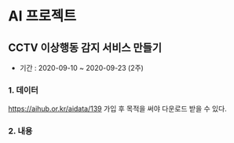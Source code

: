 # AI 프로젝트

## CCTV 이상행동 감지 서비스 만들기
- 기간 : 2020-09-10 ~ 2020-09-23 (2주)


### 1. 데이터
https://aihub.or.kr/aidata/139
가입 후 목적을 써야 다운로드 받을 수 있다.

### 2. 내용
